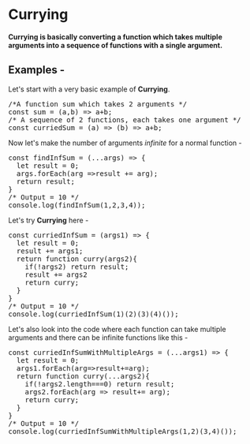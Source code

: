 <h1>Currying</h1>
<h4>Currying is basically converting a function which takes multiple arguments into a sequence of functions with a single argument.</h4>
<h2>Examples -</h2>
Let's start with a very basic example of <b>Currying</b>.
<pre>
/*A function sum which takes 2 arguments */
const sum = (a,b) => a+b;
/* A sequence of 2 functions, each takes one argument */
const curriedSum = (a) => (b) => a+b;
</pre>

<p>Now let's make the number of arguments <i>infinite</i> for a normal function -</p>

<pre>
const findInfSum = (...args) => {
  let result = 0;
  args.forEach(arg =>result += arg);
  return result;
}
/* Output = 10 */
console.log(findInfSum(1,2,3,4));
</pre>


 <p>Let's try <b>Currying</b> here - </p>


<pre>
const curriedInfSum = (args1) => {
  let result = 0;
  result += args1;
  return function curry(args2){
    if(!args2) return result;
    result += args2
    return curry;
  }
}
/* Output = 10 */
console.log(curriedInfSum(1)(2)(3)(4)());
</pre>

<p>Let's also look into the code where each function can take multiple arguments and there can be infinite functions like this - </p>

<pre>
const curriedInfSumWithMultipleArgs = (...args1) => {
  let result = 0;
  args1.forEach(arg=>result+=arg);
  return function curry(...args2){
    if(!args2.length===0) return result;
    args2.forEach(arg => result+= arg);
    return curry;
  }
}
/* Output = 10 */
console.log(curriedInfSumWithMultipleArgs(1,2)(3,4)());
</pre>
